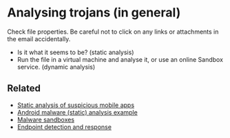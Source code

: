 # Analysing trojans (in general)

Check file properties. Be careful not to click on any links or attachments in the email accidentally.

* Is it what it seems to be? (static analysis)
* Run the file in a virtual machine and analyse it, or use an online Sandbox service. (dynamic analysis)

## Related

* [Static analysis of suspicious mobile apps](../android/analysis.md)
* [Android malware (static) analysis example](./../../hands-on/thm/android.md)
* [Malware sandboxes](https://testlab.tymyrddin.dev/docs/phishing/sandbox)
* [Endpoint detection and response](https://dfir.tymyrddin.dev/)